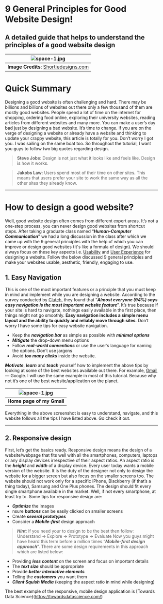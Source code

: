 # 9 General Principles for Good Website Design!

## A detailed guide that helps to understand the principles of a good website design

| ![space-1.jpg](https://miro.medium.com/max/1050/1*klxgZYyS4C_L2ZWrvgTw_g.png) | 
|:--:| 
| **Image Credits**: [Shortiedesigns.com](https://shortiedesigns.com/blog/10-top-principles-effective-web-design/) |


# Quick Summary

Designing a good website is often challenging and hard. There may be billions and billions of websites out there only a few thousand of them are mostly good websites. People spend a lot of time on the internet for shopping, ordering food online, exploring their university websites, reading articles from different websites and many more. You can make a user’s day bad just by designing a bad website. It’s time to change. If you are on the verge of designing a website or already have a website and thinking to update your crappy website, this article is totally for you. Don’t worry I got you. I was sailing on the same boat too. So throughout the tutorial, I want you guys to follow two big quotes regarding design.

> **Steve Jobs**: Design is not just what it looks like and feels like. Design is how it works.

> **Jakobs Law**: Users spend most of their time on other sites. This means that users prefer your site to work the same way as all the other sites they already know.

---


# How to design a good website?
Well, good website design often comes from different expert areas. It’s not a one-step process, you can never design good websites from shortcut steps. After taking a graduate class named “***Human-Computer Communication***” we had a long discussion in the class after which we came up with the 9 general principles with the help of which you can improve or design good websites (It's like a formula of design). We should always focus on these key aspects i.e. [Usability](https://www.interaction-design.org/literature/topics/usability) and [User Experience](https://www.interaction-design.org/literature/topics/ux-design) for designing a website. Follow the below discussed 9 general principles and make your websites usable, aesthetic, friendly, engaging to use.

## 1. Easy Navigation
This is one of the most important features or a principle that you must keep in mind and implement while you are designing a website. According to the survey conducted by [Clutch](https://clutch.co/web-designers/resources/top-6-website-features-people-value), they found that “***Almost everyone (94%) says easy navigation is the most important website feature***”. It’s true because if your site is hard to navigate, nothings easily available in the first place, then things might not go smoothly. **Easy navigation includes a simple menu layout and the ability to quickly and reliably move through sites**. Don’t worry I have some tips for easy website navigation.

* Keep the ***navigation bar*** as simple as possible with ***minimal options***
* ***Mitigate*** the drop-down menu options
* Follow ***real-world conventions*** or use the user’s language for naming the options. Don’t use jargons
* Avoid ***too many clicks*** inside the website.

***Motivate***, ***learn*** and ***teach*** yourself how to implement the above tips by looking at some of the best websites available out there. For example, [Gmail](https://mail.google.com/) — Google. I will use the same example in most of this tutorial. Because why not it’s one of the best website/application on the planet.


| ![space-1.jpg](https://miro.medium.com/max/1050/1*2PUZU5-Mh81taCZqCtTKxg.png) | 
|:--:| 
| **Home page of my Gmail**|


Everything in the above screenshot is easy to understand, navigate, and this website follows all the tips I have listed above. Go check it out.

---

## 2. Responsive design
First, let’s get the basics ready. Responsive design means the design of a website/webpage that fits well with all the smartphones, computers, laptops or any display devices irrespective of their aspect ratios. An aspect ratio is the ***height*** and ***width*** of a display device. Every user today wants a mobile version of the website. It is the duty of the designer not only to design the website for a bigger screen but also focus on the smaller screens too. The website should not work only for a specific iPhone, Blackberry (if that’s a thing today), Samsung and One Plus phones. The design should fit every single smartphone available in the market. Well, if not every smartphone, at least try to. Some tips for responsive design are:

* ***Optimize*** the images
* nsure ***buttons*** can be easily clicked on smaller screens
* Create ***several prototypes***
* Consider a ***Mobile-first*** design approach

> ***Hint***: If you need your to design to be the best then follow:
> Understand → Explore → Prototype → Evaluate
Now you guys might have heard this term before a million times “***Mobile-first design approach***”. There are some design requirements in this approach which are listed below:

* Providing ***less content*** on the screen and focus on important details
* The ***text size*** should be appropriate
* Provide ***better interactive elements***
* Telling the ***customers*** you want them
* ***Client Squish Media*** (keeping the aspect ratio in mind while designing)

The best example of the responsive, mobile design application is [Towards Data Science}(https://towardsdatascience.com/)
